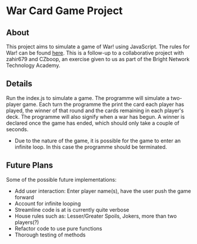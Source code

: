 # War Card Game Project
## About
This project aims to simulate a game of War! using JavaScript. The rules for War! can be found [here](https://www.dicegamedepot.com/war-card-game-rules/ "War Card Game Rules").
This is a follow-up to a collaborative project with zahir679 and CZboop, an exercise given to us as part of the Bright Network Technology Academy.

## Details
Run the index.js to simulate a game. The programme will simulate a two-player game. Each turn the programme the print the card each player has played, the winner of that round and the cards remaining in each player's deck. The programme will also signify when a war has begun. A winner is declared once the game has ended, which should only take a couple of seconds.
* Due to the nature of the game, it is possible for the game to enter an infinite loop. In this case the programme should be terminated.

## Future Plans
Some of the possible future implementations:
* Add user interaction: Enter player name(s), have the user push the game forward
* Account for infinite looping
* Streamline code is at is currently quite verbose
* House rules such as: Lesser/Greater Spoils, Jokers, more than two players(?)
* Refactor code to use pure functions
* Thorough testing of methods
